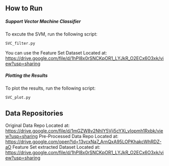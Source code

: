 ## How to Run 

##### Support Vector Machine Classifier
To excute the SVM, run the following script: 
```
SVC_filter.py
```
You can use the Feature Set Dataset Located at: https://drive.google.com/file/d/1hPI8x0rSNCKpOR1_LYJkR_O2ECx6O3xk/view?usp=sharing

##### Plotting the Results 
To plot the results, run the following script: 
```
SVC_plot.py
```

## Data Repositories 
Original Data Repo Located at: https://drive.google.com/file/d/1mGZW8v2NhIY5Vji5cYXi_yIopmh1Rxbk/view?usp=sharing
Pre-Processed Data Repo Located at: https://drive.google.com/open?id=13vcxNa7_ArnQxA95LOPKhakcWhRDZ-aO
Feature Set extracted Dataset Located at: https://drive.google.com/file/d/1hPI8x0rSNCKpOR1_LYJkR_O2ECx6O3xk/view?usp=sharing

